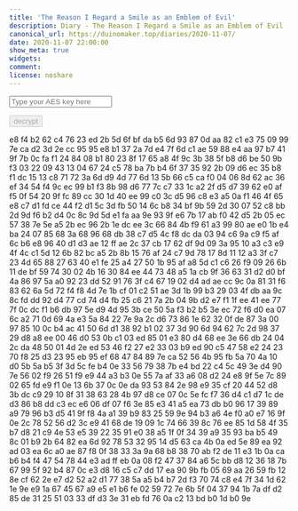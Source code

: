 ```yaml
---
title: 'The Reason I Regard a Smile as an Emblem of Evil'
description: Diary - The Reason I Regard a Smile as an Emblem of Evil
canonical_url: https://duinomaker.top/diaries/2020-11-07/
date: 2020-11-07 22:00:00
show_meta: true
widgets:
comment:
license: noshare
---
```


<script async src="https://server.duinomaker.top/blog/assets/crypto-js.min.js" defer></script>
<script src="https://server.duinomaker.top/blog/assets/decrypt.js" defer></script>
<div class="field has-addons">
<p class="control has-icons-left">
    <input id="password" class="input" type="password" maxlength="16" placeholder="Type your AES key here" digest="2572977a70cf5c61a4501befef8aaf70b1f4c17ae1677a98b1163cd34788596c">
    <span class="icon is-small is-left">
        <i id="input-bar-icon" class="fas fa-lock"></i>
    </span>
</p>
<p class="control">
    <button id="decrypt" class="button" onclick="decryptAll()" disabled>decrypt</button>
</p>
</div>

<span class="encrypted" iv="LQAl2xnoOlPmKw0H">e8 f4 b2 62 c4 76 23 ed 2b 5d 6f bf da b5 6d 93 87 0d aa 82 c1 e3 75 09 99 7e ca d2 3d 2e cc 95 95 e8 b1 37 2a 7d e4 7f 6d c1 ae 59 88 e4 aa 97 b7 41 9f 7b 0c fa f1 24 84 08 b1 80 23 8f 17 65 a8 4f 9c 3b 38 5f b8 d6 be 50 9b f3 03 22 09 43 13 04 67 24 c5 78 ba 7b b4 6f 37 35 92 2b 09 d6 ec 35 b8 f1 dc 15 13 c8 71 72 3a 6d d9 4d 77 6d 13 5b 66 c5 ca f0 04 06 8d 62 ac 36 ef 34 54 f4 9c ec 99 b1 f3 8b 98 d6 77 7c c7 33 1c a2 2f d5 d7 39 62 e0 af f5 0f 54 20 9f fc 89 cc 30 1d 40 ee 99 c0 3c d5 96 c8 e3 a5 0a f1 46 4f 65 e8 c7 d1 fd ce 44 f2 d1 5c 3d fb 50 14 6c b8 34 bf 9b 59 2d 30 07 52 c8 bb 2d 9d f6 b2 d4 0c 8c 9d 5d e1 fa aa 9e 93 9f e6 7b 17 ab f0 42 d5 2b 05 ec 57 38 7e 5e a5 2b ec 96 2b 1e dc ee 3c 66 84 4b f9 61 a3 99 80 ae e0 1b e4 ba 24 07 85 68 3a 68 96 68 db 38 c7 d5 4c f8 dc da 03 94 c6 9a c9 f5 af 6c b6 e8 96 40 d1 d3 ae 12 ff ae 2c 37 cb 17 62 df 9d 09 3a 95 10 a3 c3 e9 4f 4c c1 5d 12 6b 82 bc a5 2b 8b 15 76 af 24 c7 9d 78 17 8d 11 12 a3 3f c7 23 4d 65 88 27 63 40 e1 fe 25 a4 27 50 1b 95 af a8 5d c1 c6 26 f9 09 26 6b 11 de bf 59 74 30 02 4b 16 30 84 ee 44 73 48 a5 1a cb 9f 36 63 31 d2 d0 bf 4a 86 97 5a a0 92 23 dd 52 91 76 3f c4 67 19 02 d4 ad ae cc 9c 0a 81 31 f6 83 62 6a 5d 72 f4 f8 4d 7e 1b cf 01 c2 51 ae 3d 1b 99 b3 29 03 4f db aa 9c 8c fd dd 92 d4 77 cd 74 d4 fb 25 c6 21 7a 2b 04 9b d2 e7 f1 1f ee 41 ee 77 7f 0c dc f1 b6 db 97 5e d9 4d 95 3b ce 50 5a f3 b2 b5 3e ec 72 f6 d0 ea 07 6c a2 71 0d 69 4a e3 5a 84 22 7e 9a 2c d6 73 86 1e 62 32 0f de 87 3a 00 97 85 10 0c b4 ac 41 50 6d d1 38 92 b1 02 37 3d 90 6d 94 62 7c 2d 98 37 29 d8 a8 ee 00 46 d0 53 0b c1 03 ed 85 01 e3 80 d4 68 ee 3e 66 db 24 04 2c da 48 50 01 4d 2e ed 53 46 f2 27 e2 33 03 b9 ed 90 c5 47 58 e2 24 23 70 f8 25 d3 23 95 eb 95 ef 68 47 84 89 7e ca 52 56 4b 95 fb 5a 70 4a 10 d0 5b 5a b5 3f 3d 5c fe b4 0e 33 56 79 38 7b e4 bd 22 c4 5c 49 3e d4 90 7e 56 02 f9 26 51 f9 e9 44 a3 b3 0e 55 7a af 33 a6 08 d2 24 e8 9f 5e 7c 89 02 65 fd e9 f1 0e 13 6b 37 0c 0e da 93 53 84 2e 98 e9 35 cf 20 44 52 d8 3b dc c9 29 10 8f 31 38 63 28 4b 97 d8 ce 07 0c 5e fc f7 36 d4 c1 d7 1c de d3 86 b8 dd c3 ec e6 06 df 07 f6 3e 85 e3 41 a5 ea 73 db b0 96 17 39 89 a9 79 96 b3 d5 41 9f f8 4a a1 39 b9 83 25 59 9e 94 b3 a6 4e f0 a0 e7 16 9f 0e 2c 78 52 56 d2 3c e9 41 68 de 19 09 1c 74 66 39 8c 76 ee 85 1d 58 4f 35 b7 d8 21 c9 4e 53 e5 39 22 35 91 e0 38 a5 1f 0f 34 39 a9 35 93 ba b5 49 8c 01 b9 2b 64 82 ea 6d 92 78 53 32 95 14 d5 63 ca 4b 0a ed 5e 89 ea 92 ad 03 ea 6c a0 ae 87 f8 0f 38 33 3a 9a 68 b8 38 70 ab f2 de 11 e3 1b 0a ca b6 b4 f4 47 54 78 44 e3 ad ff eb 0a 08 f2 47 37 84 a6 5c bb d8 12 36 18 7b 67 99 5f 92 b4 87 0c e3 d8 16 c5 c7 dd 17 ea 90 9b fb 05 69 aa 26 59 fb 12 8e cf 62 2e e7 d2 52 a2 d1 77 38 5a a5 b4 b7 2d f3 70 74 c8 e4 7f 34 1d 62 1e 9e e9 1a 67 45 67 a9 e5 e1 b6 fe 02 59 72 7e 6b 5f 04 37 94 1b 7a df d2 85 de 31 25 51 03 33 df d3 3e 31 eb fd 76 0a c2 13 bd b0 1d b0 9e</span>